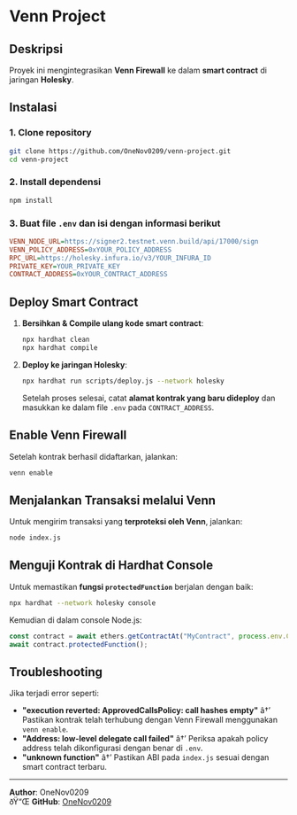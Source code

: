 # Venn Project

## Deskripsi
Proyek ini mengintegrasikan **Venn Firewall** ke dalam **smart contract** di jaringan **Holesky**.

## Instalasi

### 1. Clone repository
```sh
git clone https://github.com/OneNov0209/venn-project.git
cd venn-project
```

### 2. Install dependensi
```sh
npm install
```

### 3. Buat file `.env` dan isi dengan informasi berikut
```ini
VENN_NODE_URL=https://signer2.testnet.venn.build/api/17000/sign
VENN_POLICY_ADDRESS=0xYOUR_POLICY_ADDRESS
RPC_URL=https://holesky.infura.io/v3/YOUR_INFURA_ID
PRIVATE_KEY=YOUR_PRIVATE_KEY
CONTRACT_ADDRESS=0xYOUR_CONTRACT_ADDRESS
```

## Deploy Smart Contract

1. **Bersihkan & Compile ulang kode smart contract**:
   ```sh
   npx hardhat clean
   npx hardhat compile
   ```

2. **Deploy ke jaringan Holesky**:
   ```sh
   npx hardhat run scripts/deploy.js --network holesky
   ```
   Setelah proses selesai, catat **alamat kontrak yang baru dideploy** dan masukkan ke dalam file `.env` pada `CONTRACT_ADDRESS`.

## Enable Venn Firewall
Setelah kontrak berhasil didaftarkan, jalankan:
```sh
venn enable
```

## Menjalankan Transaksi melalui Venn
Untuk mengirim transaksi yang **terproteksi oleh Venn**, jalankan:
```sh
node index.js
```

## Menguji Kontrak di Hardhat Console
Untuk memastikan **fungsi `protectedFunction`** berjalan dengan baik:
```sh
npx hardhat --network holesky console
```

Kemudian di dalam console Node.js:
```js
const contract = await ethers.getContractAt("MyContract", process.env.CONTRACT_ADDRESS);
await contract.protectedFunction();
```

## Troubleshooting
Jika terjadi error seperti:
- **"execution reverted: ApprovedCallsPolicy: call hashes empty"** â†’ Pastikan kontrak telah terhubung dengan Venn Firewall menggunakan `venn enable`.
- **"Address: low-level delegate call failed"** â†’ Periksa apakah policy address telah dikonfigurasi dengan benar di `.env`.
- **"unknown function"** â†’ Pastikan ABI pada `index.js` sesuai dengan smart contract terbaru.

---
**Author**: OneNov0209  
ðŸ“Œ **GitHub**: [OneNov0209](https://github.com/OneNov0209)
